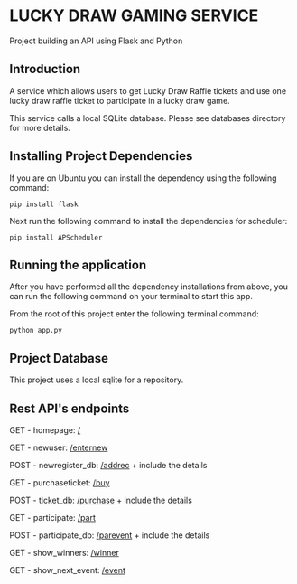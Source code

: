 # LUCKY DRAW GAMING SERVICE
Project building an API using Flask and Python


Introduction
------------
A service which allows users to get Lucky Draw Raffle tickets
and use one lucky draw raffle ticket to participate in a lucky draw game.

This service calls a local SQLite database. Please see databases directory for more details.

Installing Project Dependencies
-----

If you are on Ubuntu you can install the dependency using the following command:

`pip install flask`

Next run the following command to install the dependencies for scheduler:

`pip install APScheduler`


Running the application
-----
After you have performed all the dependency installations from above, you can run the following command on your terminal
to start this app.

From the root of this project enter the following terminal command:

`python app.py`


Project Database
-----
This project uses a local sqlite for a repository.  


Rest API's endpoints
-----

GET - homepage: [/](http://127.0.0.1:5000/)

GET - newuser: [/enternew](http://127.0.0.1:5000/enternew?)

POST - newregister_db: [/addrec](http://127.0.0.1:5000/addrec?) + include the details

GET - purchaseticket: [/buy](http://127.0.0.1:5000/buy?)

POST - ticket_db: [/purchase](http://127.0.0.1:5000/purchase?) + include the details

GET - participate: [/part](http://127.0.0.1:5000/part?)

POST - participate_db: [/parevent](http://127.0.0.1:5000/parevent?) + include the details

GET - show_winners: [/winner](http://127.0.0.1:5000/winner?)

GET - show_next_event: [/event](http://127.0.0.1:5000/event?)
